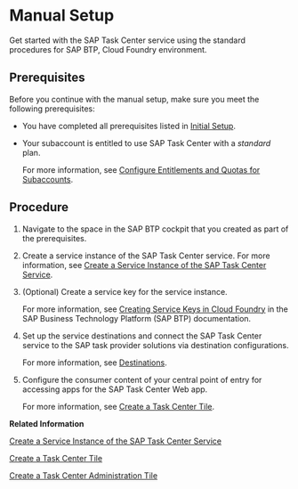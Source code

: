 <!-- loio0f00d3d3e2ab460c856d409c469fb4f1 -->

# Manual Setup

Get started with the SAP Task Center service using the standard procedures for SAP BTP, Cloud Foundry environment.



<a name="loio0f00d3d3e2ab460c856d409c469fb4f1__prereq_j2b_42y_j4b"/>

## Prerequisites

Before you continue with the manual setup, make sure you meet the following prerequisites:

-   You have completed all prerequisites listed in [Initial Setup](initial-setup-8347694.md).

-   Your subaccount is entitled to use SAP Task Center with a *standard* plan.

    For more information, see [Configure Entitlements and Quotas for Subaccounts](https://help.sap.com/viewer/65de2977205c403bbc107264b8eccf4b/Cloud/en-US/5ba357b4fa1e4de4b9fcc4ae771609da.html).




## Procedure

1.  Navigate to the space in the SAP BTP cockpit that you created as part of the prerequisites.

2.  Create a service instance of the SAP Task Center service. For more information, see [Create a Service Instance of the SAP Task Center Service](create-a-service-instance-of-the-sap-task-center-service-d36035e.md).

3.  \(Optional\) Create a service key for the service instance.

    For more information, see [Creating Service Keys in Cloud Foundry](https://help.sap.com/viewer/09cc82baadc542a688176dce601398de/Cloud/en-US/6fcac08409db4b0f9ad55a6acd4d31c5.html) in the SAP Business Technology Platform \(SAP BTP\) documentation.

4.  Set up the service destinations and connect the SAP Task Center service to the SAP task provider solutions via destination configurations.

    For more information, see [Destinations](../40-administration/destinations-3470733.md).

5.  Configure the consumer content of your central point of entry for accessing apps for the SAP Task Center Web app.

    For more information, see [Create a Task Center Tile](create-a-task-center-tile-70e7f6e.md).


**Related Information**  


[Create a Service Instance of the SAP Task Center Service](create-a-service-instance-of-the-sap-task-center-service-d36035e.md "Create a service instance for the SAP Task Center service either in the cockpit or by using the command-line interface.")

[Create a Task Center Tile](create-a-task-center-tile-70e7f6e.md "Create a Task Center tile by following the links.")

[Create a Task Center Administration Tile](create-a-task-center-administration-tile-8053d72.md "Create a Task Center Administration tile by folloing the links below.")

